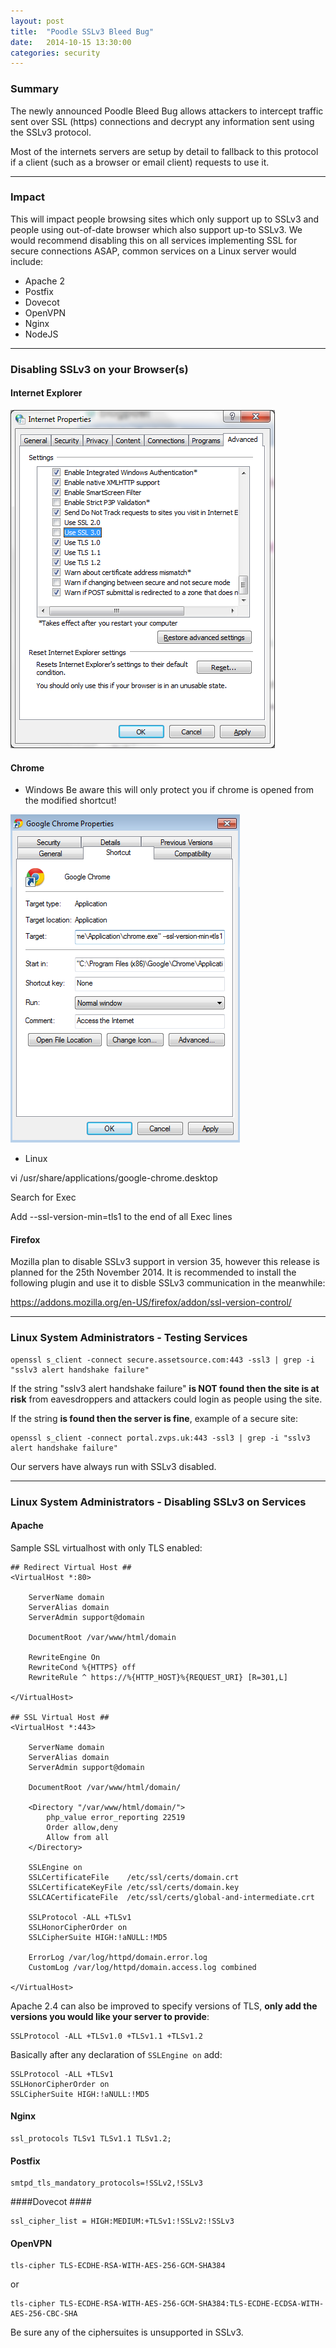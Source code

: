 ```yaml
---
layout: post
title:  "Poodle SSLv3 Bleed Bug"
date:   2014-10-15 13:30:00
categories: security
---
```


### Summary ###

The newly announced Poodle Bleed Bug allows attackers to intercept traffic sent over SSL (https) connections and decrypt any information sent using the SSLv3 protocol.

Most of the internets servers are setup by detail to fallback to this protocol if a client (such as a browser or email client) requests to use it.

<hr>

### Impact ###

This will impact people browsing sites which only support up to SSLv3 and people using out-of-date browser which also support up-to SSLv3. We would recommend disabling this on all services implementing SSL for secure connections ASAP, common services on a Linux server would include:

 * Apache 2
 * Postfix
 * Dovecot
 * OpenVPN
 * Nginx
 * NodeJS

<hr>

### Disabling SSLv3 on your Browser(s) ###

#### Internet Explorer ####

![Disable SSLv3 IE](/img/ie-ssl3-disable.png) 

#### Chrome ####

 - Windows
 Be aware this will only protect you if chrome is opened from the modified shortcut!

![Disable SSLv3 Chrome](/img/chrome-ssl3-disable.png) 

 - Linux

vi /usr/share/applications/google-chrome.desktop

Search for Exec

Add --ssl-version-min=tls1 to the end of all Exec lines

#### Firefox ####

Mozilla plan to disable SSLv3 support in version 35, however this release is planned for the 25th November 2014. It is recommended to install the following plugin and use it to disble SSLv3 communication in the meanwhile:

https://addons.mozilla.org/en-US/firefox/addon/ssl-version-control/

<hr>

### Linux System Administrators - Testing Services ###

    openssl s_client -connect secure.assetsource.com:443 -ssl3 | grep -i "sslv3 alert handshake failure"

If the string "sslv3 alert handshake failure" **is NOT found then the site is at risk** from eavesdroppers and attackers could login as people using the site.

If the string **is found then the server is fine**, example of a secure site:

    openssl s_client -connect portal.zvps.uk:443 -ssl3 | grep -i "sslv3 alert handshake failure"

Our servers have always run with SSLv3 disabled.

<hr>

### Linux System Administrators - Disabling SSLv3 on Services ###

#### Apache #### 

Sample SSL virtualhost with only TLS enabled:

    ## Redirect Virtual Host ##
    <VirtualHost *:80>

        ServerName domain
        ServerAlias domain
        ServerAdmin support@domain

        DocumentRoot /var/www/html/domain

        RewriteEngine On
        RewriteCond %{HTTPS} off
        RewriteRule ^ https://%{HTTP_HOST}%{REQUEST_URI} [R=301,L]

    </VirtualHost>

    ## SSL Virtual Host ##
    <VirtualHost *:443>

        ServerName domain
        ServerAlias domain
        ServerAdmin support@domain

        DocumentRoot /var/www/html/domain/

        <Directory "/var/www/html/domain/">
            php_value error_reporting 22519
            Order allow,deny
            Allow from all
        </Directory>

        SSLEngine on
        SSLCertificateFile    /etc/ssl/certs/domain.crt
        SSLCertificateKeyFile /etc/ssl/certs/domain.key
        SSLCACertificateFile  /etc/ssl/certs/global-and-intermediate.crt

        SSLProtocol -ALL +TLSv1
        SSLHonorCipherOrder on
        SSLCipherSuite HIGH:!aNULL:!MD5

        ErrorLog /var/log/httpd/domain.error.log
        CustomLog /var/log/httpd/domain.access.log combined

    </VirtualHost>

Apache 2.4 can also be improved to specify versions of TLS, **only add the versions you would like your server to provide**:

    SSLProtocol -ALL +TLSv1.0 +TLSv1.1 +TLSv1.2

Basically after any declaration of `SSLEngine on` add:

    SSLProtocol -ALL +TLSv1
    SSLHonorCipherOrder on
    SSLCipherSuite HIGH:!aNULL:!MD5


#### Nginx ####

    ssl_protocols TLSv1 TLSv1.1 TLSv1.2;

#### Postfix ####

    smtpd_tls_mandatory_protocols=!SSLv2,!SSLv3

####Dovecot ####

    ssl_cipher_list = HIGH:MEDIUM:+TLSv1:!SSLv2:!SSLv3

#### OpenVPN ####

    tls-cipher TLS-ECDHE-RSA-WITH-AES-256-GCM-SHA384

or

    tls-cipher TLS-ECDHE-RSA-WITH-AES-256-GCM-SHA384:TLS-ECDHE-ECDSA-WITH-AES-256-CBC-SHA

Be sure any of the ciphersuites is unsupported in SSLv3.


